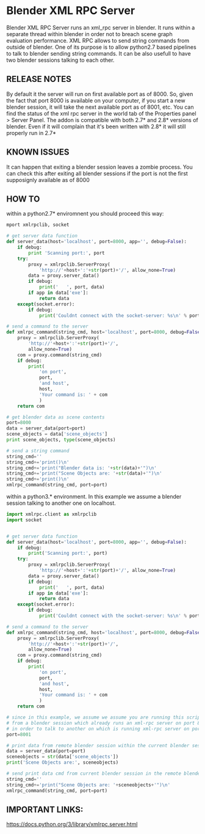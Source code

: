 Blender XML RPC Server
=======
Blender XML RPC Server runs an xml_rpc server in blender.
It runs within a separate thread within blender in order not to breach scene graph evaluation performance.
XML RPC allows to send string commands from outside of blender.
One of its purpose is to allow python2.7 based pipelines to talk to blender sending string commands.
It can be also usefull to have two blender sessions talking to each other.


RELEASE NOTES
----------------
By default it the server will run on first available port as of 8000.
So, given the fact that port 8000 is available on your computer, if you start a new blender session, it will take the next available port as of 8001, etc.
You can find the status of the xml rpc server in the world tab of the Properties panel > Server Panel.
The addon is compatible with both 2.7* and 2.8* versions of blender. Even if it will complain that it's been written with 2.8* it will still properly run in 2.7*


KNOWN ISSUES
----------------
It can happen that exiting a blender session leaves a zombie process.
You can check this after exiting all blender sessions if the port is not the first supposignly available as of 8000



HOW TO
----------------

within a python2.7* enviromnent you should proceed this way:
```python
mport xmlrpclib, socket

# get server data function
def server_data(host='localhost', port=8000, app='', debug=False):
    if debug:
        print 'Scanning port:', port
    try:
        proxy = xmlrpclib.ServerProxy(
            'http://'+host+':'+str(port)+'/', allow_none=True)
        data = proxy.server_data()
        if debug:
            print('   ', port, data)
        if app in data['exe']:
            return data
    except(socket.error):
        if debug:
            print('Couldnt connect with the socket-server: %s\n' % port)

# send a command to the server
def xmlrpc_command(string_cmd, host='localhost', port=8000, debug=False):
    proxy = xmlrpclib.ServerProxy(
        'http://'+host+':'+str(port)+'/',
        allow_none=True)
    com = proxy.command(string_cmd)
    if debug:
        print(
            'on port',
            port,
            'and host',
            host,
            'Your command is: ' + com
            )
    return com

# get blender data as scene contents
port=8000
data = server_data(port=port)
scene_objects = data['scene_objects']
print scene_objects, type(scene_objects)

# send a string command
string_cmd=''
string_cmd+='print()\n'
string_cmd+='print("Blender data is: '+str(data)+'")\n'
string_cmd+='print("Scene Objects are: '+str(data)+'")\n'
string_cmd+='print()\n'
xmlrpc_command(string_cmd, port=port)
```

within a python3.* environment.
In this example we assume a blender session  talking to another one on localhost.
```python
import xmlrpc.client as xmlrpclib
import socket


# get server data function
def server_data(host='localhost', port=8000, app='', debug=False):
    if debug:
        print('Scanning port:', port)
    try:
        proxy = xmlrpclib.ServerProxy(
            'http://'+host+':'+str(port)+'/', allow_none=True)
        data = proxy.server_data()
        if debug:
            print('   ', port, data)
        if app in data['exe']:
            return data
    except(socket.error):
        if debug:
            print('Couldnt connect with the socket-server: %s\n' % port)

# send a command to the server
def xmlrpc_command(string_cmd, host='localhost', port=8000, debug=False):
    proxy = xmlrpclib.ServerProxy(
        'http://'+host+':'+str(port)+'/',
        allow_none=True)
    com = proxy.command(string_cmd)
    if debug:
        print(
            'on port',
            port,
            'and host',
            host,
            'Your command is: ' + com
            )
    return com

# since in this example, we assume we assume you are running this script
# from a blender session which already runs an xml-rpc server on port 8000
# in order to talk to another on which is running xml-rpc server on port 8001
port=8001

# print data from remote blender session within the current blender session
data = server_data(port=port)
sceneobjects = str(data['scene_objects'])
print('Scene Objects are:', sceneobjects)

# send print data cmd from current blender session in the remote blender session
string_cmd=''
string_cmd+='print("Scene Objects are: '+sceneobjects+'")\n'
xmlrpc_command(string_cmd, port=port)
```

IMPORTANT LINKS:
----------------
https://docs.python.org/3/library/xmlrpc.server.html

